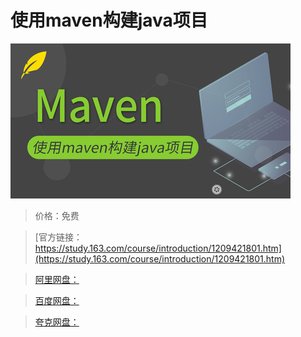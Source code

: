 # 使用maven构建java项目

![img](../../../assets/study163/free/e6097375a7a147f0825228e3794e7f1a.jpg)

> 价格：免费

> [官方链接：https://study.163.com/course/introduction/1209421801.htm](https://study.163.com/course/introduction/1209421801.htm)

> [阿里网盘：]()

> [百度网盘：]()

> [夸克网盘：]()
